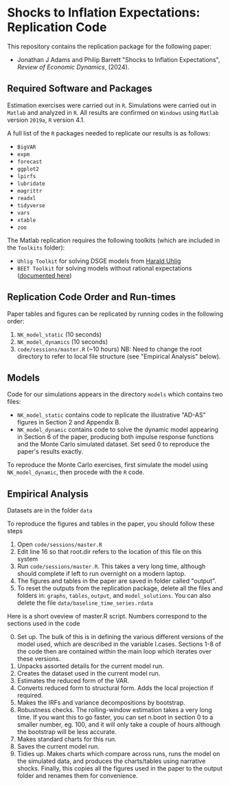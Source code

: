 # Shocks to Inflation Expectations: Replication Code

This repository contains the replication package for the following paper:

* Jonathan J Adams and Philip Barrett "Shocks to Inflation Expectations",  *Review of Economic Dynamics*, (2024).

## Required Software and Packages

Estimation exercises were carried out in `R`.  Simulations were carried out in `Matlab` and analyzed in `R`.  All results are confirmed on `Windows` using `Matlab` version `2019a`, `R` version 4.1.

A full list of the `R` packages needed to replicate our results is as follows:

  * `BigVAR`
  * `expm`
  * `forecast`
  * `ggplot2`
  * `lpirfs` 
  * `lubridate`
  * `magrittr`
  * `readxl`
  * `tidyverse`
  * `vars`
  * `xtable`
  * `zoo`

The Matlab replication requires the following toolkits (which are included in the `Toolkits` folder):

  * `Uhlig Toolkit` for solving DSGE models from [Harald Uhlig](https://home.uchicago.edu/~huhlig/js/Toolkit_4.3.zip "Uhlig")
  * `BEET Toolkit` for solving models without rational expectations ([documented here](https://github.com/jonathanjadams/BEET))

## Replication Code Order and Run-times

Paper tables and figures can be replicated by running codes in the following order:

1. `NK_model_static` (10 seconds)
2. `NK_model_dynamics` (10 seconds)
3. `code/sessions/master.R` (~10 hours) NB: Need to change the root directory to refer to local file structure (see "Empirical Analysis" below).

## Models

Code for our simulations appears in the directory `models` which
contains two files:

  * `NK_model_static` contains code to replicate the illustrative "AD-AS" figures in Section 2 and Appendix B.
  * `NK_model_dynamic` contains code to solve the dynamic model appearing in Section 6 of the paper, producing both impulse response functions and the Monte Carlo simulated dataset.  Set seed 0 to reproduce the paper's results exactly.
  
To reproduce the Monte Carlo exercises, first simulate the model using `NK_model_dynamic`, then procede with the `R` code.

## Empirical Analysis

Datasets are in the folder `data`

To reproduce the figures and tables in the paper, you should follow these steps
 1. Open `code/sessions/master.R`
 2. Edit line 16 so that root.dir refers to the location of this file on this system
 3. Run `code/sessions/master.R`. This takes a very long time, although should complete if left to run overnight on a modern laptop.
 4. The figures and tables in the paper are saved in folder called "output".
 5. To reset the outputs from the replication package, delete all the files and folders in: `graphs`, `tables`, `output`, and `model_solutions`. You can also delete the file `data/baseline_time_series.rdata`


Here is a short oveview of master.R script. Numbers correspond to the sections used in the code

 0. Set up. The bulk of this is in defining the various different versions of the model used, which are described in the variable l.cases.  Sections 1-8 of the code then are contained within the main loop which iterates over these versions.
 1. Unpacks assorted details for the current model run.
 2. Creates the dataset used in the current model run.
 3. Estimates the reduced form of the VAR.
 4. Converts reduced form to structural form. Adds the local projection if required.
 5. Makes the IRFs and variance decompositions by bootstrap.
 6. Robustness checks. The rolling-window estimation takes a very long time.  If you want this to go faster, you can set n.boot in section 0 to a smaller number, eg. 100, and it will only take a couple of hours although the bootstrap will be less accurate.
 7.  Makes standard charts for this run.
 8.  Saves the current model run.
 9.  Tidies up. Makes charts which compare across runs, runs the model on the simulated data, and produces the charts/tables using narrative shocks. Finally, this copies all the figures used in the paper to the output folder and renames them for convenience.

